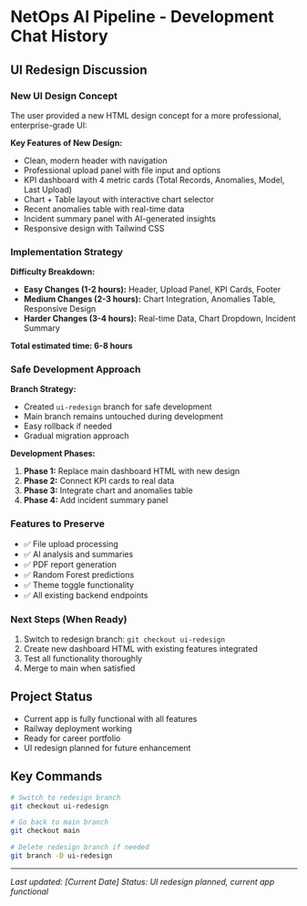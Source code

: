 # NetOps AI Pipeline - Development Chat History

## UI Redesign Discussion

### New UI Design Concept
The user provided a new HTML design concept for a more professional, enterprise-grade UI:

**Key Features of New Design:**
- Clean, modern header with navigation
- Professional upload panel with file input and options
- KPI dashboard with 4 metric cards (Total Records, Anomalies, Model, Last Upload)
- Chart + Table layout with interactive chart selector
- Recent anomalies table with real-time data
- Incident summary panel with AI-generated insights
- Responsive design with Tailwind CSS

### Implementation Strategy
**Difficulty Breakdown:**
- **Easy Changes (1-2 hours):** Header, Upload Panel, KPI Cards, Footer
- **Medium Changes (2-3 hours):** Chart Integration, Anomalies Table, Responsive Design
- **Harder Changes (3-4 hours):** Real-time Data, Chart Dropdown, Incident Summary

**Total estimated time: 6-8 hours**

### Safe Development Approach
**Branch Strategy:**
- Created `ui-redesign` branch for safe development
- Main branch remains untouched during development
- Easy rollback if needed
- Gradual migration approach

**Development Phases:**
1. **Phase 1:** Replace main dashboard HTML with new design
2. **Phase 2:** Connect KPI cards to real data
3. **Phase 3:** Integrate chart and anomalies table
4. **Phase 4:** Add incident summary panel

### Features to Preserve
- ✅ File upload processing
- ✅ AI analysis and summaries
- ✅ PDF report generation
- ✅ Random Forest predictions
- ✅ Theme toggle functionality
- ✅ All existing backend endpoints

### Next Steps (When Ready)
1. Switch to redesign branch: `git checkout ui-redesign`
2. Create new dashboard HTML with existing features integrated
3. Test all functionality thoroughly
4. Merge to main when satisfied

## Project Status
- Current app is fully functional with all features
- Railway deployment working
- Ready for career portfolio
- UI redesign planned for future enhancement

## Key Commands
```bash
# Switch to redesign branch
git checkout ui-redesign

# Go back to main branch
git checkout main

# Delete redesign branch if needed
git branch -D ui-redesign
```

---
*Last updated: [Current Date]*
*Status: UI redesign planned, current app functional*


